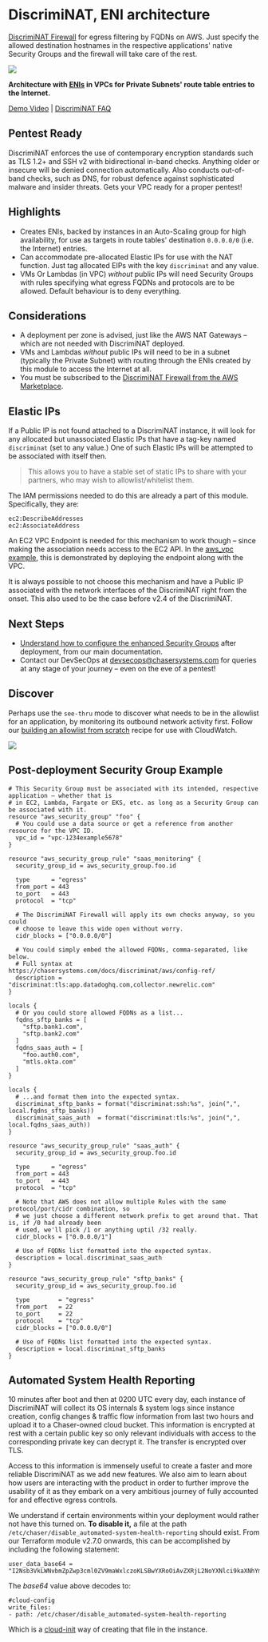 # DiscrimiNAT, ENI architecture

[DiscrimiNAT Firewall](https://chasersystems.com/discriminat/) for egress filtering by FQDNs on AWS. Just specify the allowed destination hostnames in the respective applications' native Security Groups and the firewall will take care of the rest.

![](https://chasersystems.com/img/aws-protocol-tls.gif)

**Architecture with [ENIs](https://docs.aws.amazon.com/AWSEC2/latest/UserGuide/using-eni.html) in VPCs for Private Subnets' route table entries to the Internet.**

[Demo Video](https://chasersystems.com/discriminat/aws/demo/) | [DiscrimiNAT FAQ](https://chasersystems.com/discriminat/faq/)

## Pentest Ready

DiscrimiNAT enforces the use of contemporary encryption standards such as TLS 1.2+ and SSH v2 with bidirectional in-band checks. Anything older or insecure will be denied connection automatically. Also conducts out-of-band checks, such as DNS, for robust defence against sophisticated malware and insider threats. Gets your VPC ready for a proper pentest!

## Highlights

* Creates ENIs, backed by instances in an Auto-Scaling group for high availability, for use as targets in route tables' destination `0.0.0.0/0` (i.e. the Internet) entries.
* Can accommodate pre-allocated Elastic IPs for use with the NAT function. Just tag allocated EIPs with the key `discriminat` and any value.
* VMs Or Lambdas (in VPC) _without_ public IPs will need Security Groups with rules specifying what egress FQDNs and protocols are to be allowed. Default behaviour is to deny everything.

## Considerations

* A deployment per zone is advised, just like the AWS NAT Gateways – which are not needed with DiscrimiNAT deployed.
* VMs and Lambdas _without_ public IPs will need to be in a subnet (typically the Private Subnet) with routing through the ENIs created by this module to access the Internet at all.
* You must be subscribed to the [DiscrimiNAT Firewall from the AWS Marketplace](https://aws.amazon.com/marketplace/pp/prodview-7ulmdnoq5jnwu).

## Elastic IPs

If a Public IP is not found attached to a DiscrimiNAT instance, it will look for any allocated but unassociated Elastic IPs that have a tag-key named `discriminat` (set to any value.) One of such Elastic IPs will be attempted to be associated with itself then.

>This allows you to have a stable set of static IPs to share with your partners, who may wish to allowlist/whitelist them.

The IAM permissions needed to do this are already a part of this module. Specifically, they are:

```
ec2:DescribeAddresses
ec2:AssociateAddress
```

An EC2 VPC Endpoint is needed for this mechanism to work though – since making the association needs access to the EC2 API. In the [aws_vpc example](examples/aws_vpc/), this is demonstrated by deploying the endpoint along with the VPC.

It is always possible to not choose this mechanism and have a Public IP associated with the network interfaces of the DiscrimiNAT right from the onset. This also used to be the case before v2.4 of the DiscrimiNAT.

## Next Steps

* [Understand how to configure the enhanced Security Groups](https://chasersystems.com/docs/discriminat/aws/config-ref/) after deployment, from our main documentation.
* Contact our DevSecOps at devsecops@chasersystems.com for queries at any stage of your journey – even on the eve of a pentest!

## Discover

Perhaps use the `see-thru` mode to discover what needs to be in the allowlist for an application, by monitoring its outbound network activity first. Follow our [building an allowlist from scratch](https://chasersystems.com/docs/discriminat/aws/logs-ref/#building-an-allowlist-from-scratch-video-version) recipe for use with CloudWatch.

![](https://chasersystems.com/img/aws-see-thru.gif)

## Post-deployment Security Group Example

```hcl
# This Security Group must be associated with its intended, respective application – whether that is
# in EC2, Lambda, Fargate or EKS, etc. as long as a Security Group can be associated with it.
resource "aws_security_group" "foo" {
  # You could use a data source or get a reference from another resource for the VPC ID.
  vpc_id = "vpc-1234example5678"
}

resource "aws_security_group_rule" "saas_monitoring" {
  security_group_id = aws_security_group.foo.id

  type      = "egress"
  from_port = 443
  to_port   = 443
  protocol  = "tcp"

  # The DiscrimiNAT Firewall will apply its own checks anyway, so you could
  # choose to leave this wide open without worry.
  cidr_blocks = ["0.0.0.0/0"]

  # You could simply embed the allowed FQDNs, comma-separated, like below.
  # Full syntax at https://chasersystems.com/docs/discriminat/aws/config-ref/
  description = "discriminat:tls:app.datadoghq.com,collector.newrelic.com"
}

locals {
  # Or you could store allowed FQDNs as a list...
  fqdns_sftp_banks = [
    "sftp.bank1.com",
    "sftp.bank2.com"
  ]
  fqdns_saas_auth = [
    "foo.auth0.com",
    "mtls.okta.com"
  ]
}

locals {
  # ...and format them into the expected syntax.
  discriminat_sftp_banks = format("discriminat:ssh:%s", join(",", local.fqdns_sftp_banks))
  discriminat_saas_auth  = format("discriminat:tls:%s", join(",", local.fqdns_saas_auth))
}

resource "aws_security_group_rule" "saas_auth" {
  security_group_id = aws_security_group.foo.id

  type      = "egress"
  from_port = 443
  to_port   = 443
  protocol  = "tcp"

  # Note that AWS does not allow multiple Rules with the same protocol/port/cidr combination, so
  # we just choose a different network prefix to get around that. That is, if /0 had already been
  # used, we'll pick /1 or anything uptil /32 really.
  cidr_blocks = ["0.0.0.0/1"]

  # Use of FQDNs list formatted into the expected syntax.
  description = local.discriminat_saas_auth
}

resource "aws_security_group_rule" "sftp_banks" {
  security_group_id = aws_security_group.foo.id

  type        = "egress"
  from_port   = 22
  to_port     = 22
  protocol    = "tcp"
  cidr_blocks = ["0.0.0.0/0"]

  # Use of FQDNs list formatted into the expected syntax.
  description = local.discriminat_sftp_banks
}
```

## Automated System Health Reporting

10 minutes after boot and then at 0200 UTC every day, each instance of DiscrimiNAT will collect its OS internals & system logs since instance creation, config changes & traffic flow information from last two hours and upload it to a Chaser-owned cloud bucket. This information is encrypted at rest with a certain public key so only relevant individuals with access to the corresponding private key can decrypt it. The transfer is encrypted over TLS.

Access to this information is immensely useful to create a faster and more reliable DiscrimiNAT as we add new features. We also aim to learn about how users are interacting with the product in order to further improve the usability of it as they embark on a very ambitious journey of fully accounted for and effective egress controls.

We understand if certain environments within your deployment would rather not have this turned on. **To disable it,** a file at the path `/etc/chaser/disable_automated-system-health-reporting` should exist. From our Terraform module v2.7.0 onwards, this can be accomplished by including the following statement:

```
user_data_base64 = "I2Nsb3VkLWNvbmZpZwp3cml0ZV9maWxlczoKLSBwYXRoOiAvZXRjL2NoYXNlci9kaXNhYmxlX2F1dG9tYXRlZC1zeXN0ZW0taGVhbHRoLXJlcG9ydGluZwo="
```

The _base64_ value above decodes to:

```
#cloud-config
write_files:
- path: /etc/chaser/disable_automated-system-health-reporting
```

Which is a [cloud-init](https://cloudinit.readthedocs.io/en/latest/reference/examples.html) way of creating that file in the instance.

